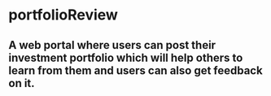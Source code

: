 # portfolioReview
## A web portal where users can post their investment portfolio which will help others to learn from them and users can also get feedback on it.
